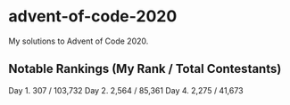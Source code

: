 # advent-of-code-2020
My solutions to Advent of Code 2020.

## Notable Rankings (My Rank / Total Contestants)
Day 1. 307 / 103,732
Day 2. 2,564 / 85,361
Day 4. 2,275 / 41,673
